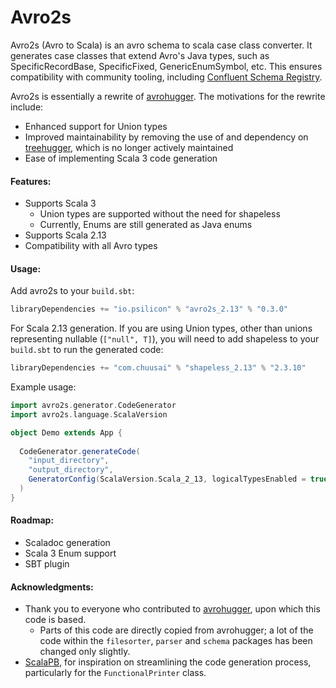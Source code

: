 # Avro2s

Avro2s (Avro to Scala) is an avro schema to scala case class converter. It generates case classes that extend Avro's Java types, such as SpecificRecordBase, SpecificFixed, GenericEnumSymbol, etc. This ensures compatibility with community tooling, including [Confluent Schema Registry](https://github.com/confluentinc/schema-registry).

Avro2s is essentially a rewrite of [avrohugger](https://github.com/julianpeeters/avrohugger). The motivations for the rewrite include:
 - Enhanced support for Union types
 - Improved maintainability by removing the use of and dependency on [treehugger](https://github.com/eed3si9n/treehugger), which is no longer actively maintained
 - Ease of implementing Scala 3 code generation

#### Features:
 - Supports Scala 3
   - Union types are supported without the need for shapeless
   - Currently, Enums are still generated as Java enums
 - Supports Scala 2.13
 - Compatibility with all Avro types

#### Usage:
Add avro2s to your `build.sbt`:
```scala
libraryDependencies += "io.psilicon" % "avro2s_2.13" % "0.3.0"
```
For Scala 2.13 generation. If you are using Union types, other than unions representing nullable (`["null", T]`),
you will need to add shapeless to your `build.sbt` to run the generated code:
```scala
libraryDependencies += "com.chuusai" % "shapeless_2.13" % "2.3.10"
```
Example usage:
```scala
import avro2s.generator.CodeGenerator
import avro2s.language.ScalaVersion

object Demo extends App {
  
  CodeGenerator.generateCode(
    "input_directory",
    "output_directory",
    GeneratorConfig(ScalaVersion.Scala_2_13, logicalTypesEnabled = true)
  )
}  
```

#### Roadmap:
 - Scaladoc generation
 - Scala 3 Enum support
 - SBT plugin

#### Acknowledgments:
 - Thank you to everyone who contributed to [avrohugger](https://github.com/julianpeeters/avrohugger), upon which this code is based.
   - Parts of this code are directly copied from avrohugger; a lot of the code within the `filesorter`, `parser` and `schema` packages has been changed only slightly.
 - [ScalaPB](https://github.com/scalapb/ScalaPB), for inspiration on streamlining the code generation process, particularly for the `FunctionalPrinter` class.